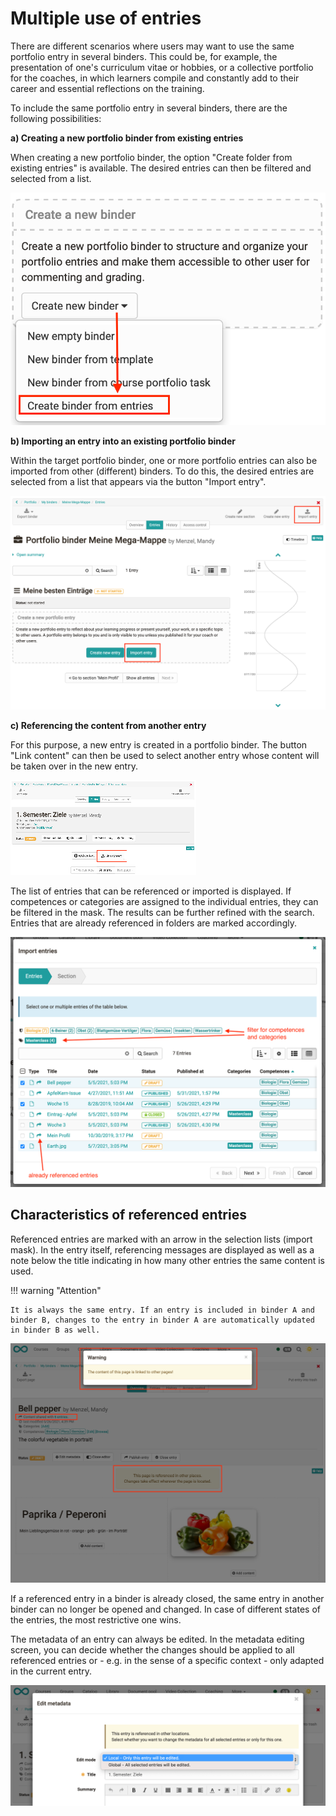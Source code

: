 # Multiple use of entries

There are different scenarios where users may want to use the same portfolio
entry in several binders. This could be, for example, the presentation of
one's curriculum vitae or hobbies, or a collective portfolio for the coaches,
in which learners compile and constantly add to their career and essential
reflections on the training.

To include the same portfolio entry in several binders, there are the
following possibilities:

 **a) Creating a new portfolio binder from existing entries**

When creating a new portfolio binder, the option "Create folder from existing
entries" is available. The desired entries can then be filtered and selected
from a list.


![binder_from_entries.png](assets/Mappe%20aus%20Eintraegen%20EN.png)  
   
  
 **b) Importing an entry into an existing portfolio binder**

Within the target portfolio binder, one or more portfolio entries can also be
imported from other (different) binders. To do this, the desired entries are
selected from a list that appears via the button "Import entry".


![binder_from_portfolio.png](assets/Import%20Mappe%20EN.png)  
  
 **c) Referencing the content from another entry**

For this purpose, a new entry is created in a portfolio binder. The button
"Link content" can then be used to select another entry whose content will be
taken over in the new entry.

![reference_content.png](assets/Eintrag%20Inhalt%20referenzieren%20EN.png)  
  
The list of entries that can be referenced or imported is displayed. If
competences or categories are assigned to the individual entries, they can be
filtered in the mask. The results can be further refined with the search.
Entries that are already referenced in folders are marked accordingly.

![import_dialog.png](assets/Import%20Dialog%20EN.png)

## Characteristics of referenced entries

Referenced entries are marked with an arrow in the selection lists (import
mask). In the entry itself, referencing messages are displayed as well as a
note below the title indicating in how many other entries the same content is
used.

!!! warning "Attention"

    It is always the same entry. If an entry is included in binder A and binder B, changes to the entry in binder A are automatically updated in binder B as well.

  

![referencing.png](assets/Referenzierung_EN.png)

If a referenced entry in a binder is already closed, the same entry in another
binder can no longer be opened and changed. In case of different states of the
entries, the most restrictive one wins.

The metadata of an entry can always be edited. In the metadata editing screen,
you can decide whether the changes should be applied to all referenced entries
or - e.g. in the sense of a specific context - only adapted in the current
entry.

![change_metadate.png](assets/Metadaten%20aendern%20Referenz%20EN.png)

